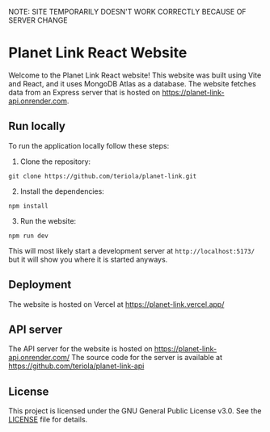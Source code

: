 NOTE: SITE TEMPORARILY DOESN'T WORK CORRECTLY BECAUSE OF SERVER CHANGE 

# Planet Link React Website

Welcome to the Planet Link React website! This website was built using Vite and React, and it uses MongoDB Atlas as a database. The website fetches data from an Express server that is hosted on https://planet-link-api.onrender.com.

## Run locally

To run the application locally follow these steps:

1. Clone the repository:

```
git clone https://github.com/teriola/planet-link.git
```

2. Install the dependencies:

```
npm install
```

3. Run the website:

```
npm run dev
```

This will most likely start a development server at `http://localhost:5173/` but it will show you where it is started anyways.

## Deployment

The website is hosted on Vercel at https://planet-link.vercel.app/

## API server

The API server for the website is hosted on https://planet-link-api.onrender.com/
The source code for the server is available at https://github.com/teriola/planet-link-api

## License

This project is licensed under the GNU General Public License v3.0. See the [LICENSE](LICENSE) file for details.
